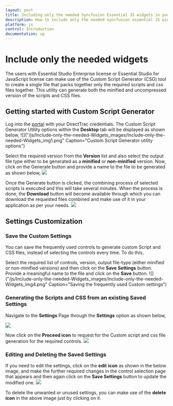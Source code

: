 ```yaml
---
layout: post
title: Including only the needed Syncfusion Essential JS widgets in your application 
description: How to include only the needed syncfusion essential JS widgets scripts in your application using custom script generator.
platform: js
control: Introduction
documentation: ug
---
```


# Include only the needed widgets

The users with Essential Studio Enterprise license or Essential Studio for JavaScript license can make use of the Custom Script Generator (CSG) tool to create a single file that packs together only the required scripts and css files together. This utility can generate both the minified and uncompressed version of the scripts and CSS files.

## Getting started with Custom Script Generator

Log into the [portal](http://csg.syncfusion.com/) with your DirectTrac credentials. The Custom Script Generator Utility options within the **Desktop** tab will be displayed as shown below,
![]("/js/Include-only-the-needed-Widgets_images/Include-only-the-needed-Widgets_img1.png" Caption="Custom Script Generator utility options")

Select the required version from the **Version** list and also select the output file type either to be generated as a **minified** or **non-minified** version. Now, click on the Generate button and provide a name to the file to be generated as shown below,
![]("/js/Include-only-the-needed-Widgets_images/Include-only-the-needed-Widgets_img2.png") 

Once the Generate button is clicked, the combining process of selected scripts is executed and this will take several minutes. When the process is done, the **Download** button will become available through which you can download the requested files combined and make use of it in your application as per your needs.
![]("/js/Include-only-the-needed-Widgets_images/Include-only-the-needed-Widgets_img3.png") 



## Settings Customization

### Save the Custom Settings

You can save the frequently used controls to generate custom Script and CSS files, instead of selecting the controls every time. To do this, 

Select the required list of controls, version, output file-type (either minified or non-minified versions) and then click on the **Save Settings** button. Provide a meaningful name to the file and click on the **Save** button.
![]("/js/Include-only-the-needed-Widgets_images/Include-only-the-needed-Widgets_img4.png" Caption="Saving the frequently used Custom settings")

### Generating the Scripts and CSS from an existing Saved Settings

Navigate to the **Settings** Page through the **Settings** option as shown below,

![]("/js/Include-only-the-needed-Widgets_images/Include-only-the-needed-Widgets_img5.png") 

Now click on the **Proceed icon** to request for the Custom script and css file generation for the required controls.
![]("/js/Include-only-the-needed-Widgets_images/Include-only-the-needed-Widgets_img6.png") 

### Editing and Deleting the Saved Settings

If you need to edit the settings, click on the **edit** **icon** as shown in the below image, and make the further required changes in the control selection page that appears and then again click on the **Save Settings** button to update the modified one.
![]("/js/Include-only-the-needed-Widgets_images/Include-only-the-needed-Widgets_img7.png") 

To delete the unwanted or unused settings, you can make use of the **delete** **icon** in the above image just by clicking on it.